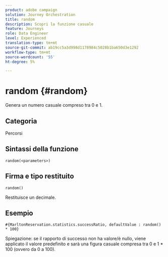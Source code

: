```yaml
---
product: adobe campaign
solution: Journey Orchestration
title: random
description: Scopri la funzione casuale
feature: Journeys
role: Data Engineer
level: Experienced
translation-type: tm+mt
source-git-commit: ab19cc5a3d998d1178984c5028b1ba650d3e1292
workflow-type: tm+mt
source-wordcount: '55'
ht-degree: 5%

---
```



# random {#random}

Genera un numero casuale compreso tra 0 e 1.

## Categoria

Percorsi

## Sintassi della funzione

`random(<parameters>)`

## Firma e tipo restituito

`random()`

Restituisce un decimale.

## Esempio

`#{MarltonReservation.statistics.successRatio, defaultValue : random() * 100}`

Spiegazione: se il rapporto di successo non ha valore/è nullo, viene applicato il valore predefinito e sarà una figura casuale compresa tra 0 e 1 * 100 (ovvero da 0 a 100).
